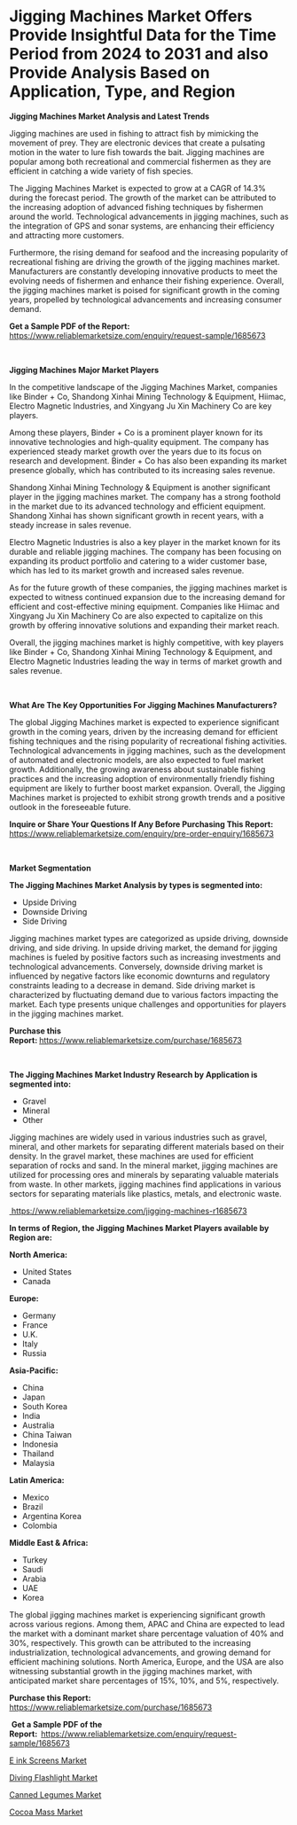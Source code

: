 <p><h1>Jigging Machines Market Offers Provide Insightful Data for the Time Period from 2024 to 2031 and also Provide Analysis Based on Application, Type, and Region</h1></p><p><strong>Jigging Machines Market Analysis and Latest Trends</strong></p>
<p><p>Jigging machines are used in fishing to attract fish by mimicking the movement of prey. They are electronic devices that create a pulsating motion in the water to lure fish towards the bait. Jigging machines are popular among both recreational and commercial fishermen as they are efficient in catching a wide variety of fish species.</p><p>The Jigging Machines Market is expected to grow at a CAGR of 14.3% during the forecast period. The growth of the market can be attributed to the increasing adoption of advanced fishing techniques by fishermen around the world. Technological advancements in jigging machines, such as the integration of GPS and sonar systems, are enhancing their efficiency and attracting more customers.</p><p>Furthermore, the rising demand for seafood and the increasing popularity of recreational fishing are driving the growth of the jigging machines market. Manufacturers are constantly developing innovative products to meet the evolving needs of fishermen and enhance their fishing experience. Overall, the jigging machines market is poised for significant growth in the coming years, propelled by technological advancements and increasing consumer demand.</p></p>
<p><strong>Get a Sample PDF of the Report:&nbsp;</strong> <a href="https://www.reliablemarketsize.com/enquiry/request-sample/1685673">https://www.reliablemarketsize.com/enquiry/request-sample/1685673</a></p>
<p>&nbsp;</p>
<p><strong>Jigging Machines Major Market Players</strong></p>
<p><p>In the competitive landscape of the Jigging Machines Market, companies like Binder + Co, Shandong Xinhai Mining Technology & Equipment, Hiimac, Electro Magnetic Industries, and Xingyang Ju Xin Machinery Co are key players. </p><p>Among these players, Binder + Co is a prominent player known for its innovative technologies and high-quality equipment. The company has experienced steady market growth over the years due to its focus on research and development. Binder + Co has also been expanding its market presence globally, which has contributed to its increasing sales revenue.</p><p>Shandong Xinhai Mining Technology & Equipment is another significant player in the jigging machines market. The company has a strong foothold in the market due to its advanced technology and efficient equipment. Shandong Xinhai has shown significant growth in recent years, with a steady increase in sales revenue.</p><p>Electro Magnetic Industries is also a key player in the market known for its durable and reliable jigging machines. The company has been focusing on expanding its product portfolio and catering to a wider customer base, which has led to its market growth and increased sales revenue.</p><p>As for the future growth of these companies, the jigging machines market is expected to witness continued expansion due to the increasing demand for efficient and cost-effective mining equipment. Companies like Hiimac and Xingyang Ju Xin Machinery Co are also expected to capitalize on this growth by offering innovative solutions and expanding their market reach.</p><p>Overall, the jigging machines market is highly competitive, with key players like Binder + Co, Shandong Xinhai Mining Technology & Equipment, and Electro Magnetic Industries leading the way in terms of market growth and sales revenue.</p></p>
<p>&nbsp;</p>
<p><strong>What Are The Key Opportunities For Jigging Machines Manufacturers?</strong></p>
<p><p>The global Jigging Machines market is expected to experience significant growth in the coming years, driven by the increasing demand for efficient fishing techniques and the rising popularity of recreational fishing activities. Technological advancements in jigging machines, such as the development of automated and electronic models, are also expected to fuel market growth. Additionally, the growing awareness about sustainable fishing practices and the increasing adoption of environmentally friendly fishing equipment are likely to further boost market expansion. Overall, the Jigging Machines market is projected to exhibit strong growth trends and a positive outlook in the foreseeable future.</p></p>
<p><strong>Inquire or Share Your Questions If Any Before Purchasing This Report:</strong> <a href="https://www.reliablemarketsize.com/enquiry/pre-order-enquiry/1685673">https://www.reliablemarketsize.com/enquiry/pre-order-enquiry/1685673</a></p>
<p>&nbsp;</p>
<p><strong>Market Segmentation</strong></p>
<p><strong>The Jigging Machines Market Analysis by types is segmented into:</strong></p>
<p><ul><li>Upside Driving</li><li>Downside Driving</li><li>Side Driving</li></ul></p>
<p><p>Jigging machines market types are categorized as upside driving, downside driving, and side driving. In upside driving market, the demand for jigging machines is fueled by positive factors such as increasing investments and technological advancements. Conversely, downside driving market is influenced by negative factors like economic downturns and regulatory constraints leading to a decrease in demand. Side driving market is characterized by fluctuating demand due to various factors impacting the market. Each type presents unique challenges and opportunities for players in the jigging machines market.</p></p>
<p><strong>Purchase this Report:&nbsp;</strong><a href="https://www.reliablemarketsize.com/purchase/1685673">https://www.reliablemarketsize.com/purchase/1685673</a></p>
<p>&nbsp;</p>
<p><strong>The Jigging Machines Market Industry Research by Application is segmented into:</strong></p>
<p><ul><li>Gravel</li><li>Mineral</li><li>Other</li></ul></p>
<p><p>Jigging machines are widely used in various industries such as gravel, mineral, and other markets for separating different materials based on their density. In the gravel market, these machines are used for efficient separation of rocks and sand. In the mineral market, jigging machines are utilized for processing ores and minerals by separating valuable materials from waste. In other markets, jigging machines find applications in various sectors for separating materials like plastics, metals, and electronic waste.</p></p>
<p><a href="https://www.reliablemarketsize.com/jigging-machines-r1685673">&nbsp;https://www.reliablemarketsize.com/jigging-machines-r1685673</a></p>
<p><strong>In terms of Region, the Jigging Machines Market Players available by Region are:</strong></p>
<p>
    <p> <strong> North America: </strong>
        <ul>
            <li>United States</li>
            <li>Canada</li>
        </ul>
        </p> 
    <p> <strong> Europe: </strong>
        <ul>
            <li>Germany</li>
            <li>France</li>
            <li>U.K.</li>
            <li>Italy</li>
            <li>Russia</li>
        </ul>
        </p> 
    <p> <strong> Asia-Pacific: </strong>
        <ul>
            <li>China</li>
            <li>Japan</li>
            <li>South Korea</li>
            <li>India</li>
            <li>Australia</li>
            <li>China Taiwan</li>
            <li>Indonesia</li>
            <li>Thailand</li>
            <li>Malaysia</li>
        </ul>
        </p> 
    <p> <strong> Latin America: </strong>
        <ul>
            <li>Mexico</li>
            <li>Brazil</li>
            <li>Argentina Korea</li>
            <li>Colombia</li>
        </ul>
        </p> 
    <p> <strong> Middle East & Africa: </strong>
        <ul>
            <li>Turkey</li>
            <li>Saudi</li>
            <li>Arabia</li>
            <li>UAE</li>
            <li>Korea</li>
        </ul>
    </p>
    </p>
<p><p>The global jigging machines market is experiencing significant growth across various regions. Among them, APAC and China are expected to lead the market with a dominant market share percentage valuation of 40% and 30%, respectively. This growth can be attributed to the increasing industrialization, technological advancements, and growing demand for efficient machining solutions. North America, Europe, and the USA are also witnessing substantial growth in the jigging machines market, with anticipated market share percentages of 15%, 10%, and 5%, respectively.</p></p>
<p><strong>Purchase this Report: </strong><a href="https://www.reliablemarketsize.com/purchase/1685673">https://www.reliablemarketsize.com/purchase/1685673</a></p>
<p>&nbsp;<strong>Get a Sample PDF of the Report:&nbsp;&nbsp;</strong><a href="https://www.reliablemarketsize.com/enquiry/request-sample/1685673">https://www.reliablemarketsize.com/enquiry/request-sample/1685673</a></p>
<p><strong></strong></p>
<p><p><a href="https://github.com/verajwilson971/Market-Research-Report-List-1/blob/main/e-ink-screens-market.md">E ink Screens Market</a></p><p><a href="https://github.com/ORAZITOM/Market-Research-Report-List-1/blob/main/diving-flashlight-market.md">Diving Flashlight Market</a></p><p><a href="https://medium.com/@mslewokuneva/canned-legumes-market-size-growth-and-industry-analysis-by-market-segmentation-and-regional-d620ed97d58c">Canned Legumes Market</a></p><p><a href="https://medium.com/@albertohickle/future-trends-in-global-cocoa-mass-market-market-insights-and-analysis-from-2024-to-2031-in-124-93420a883e62">Cocoa Mass Market</a></p></p>